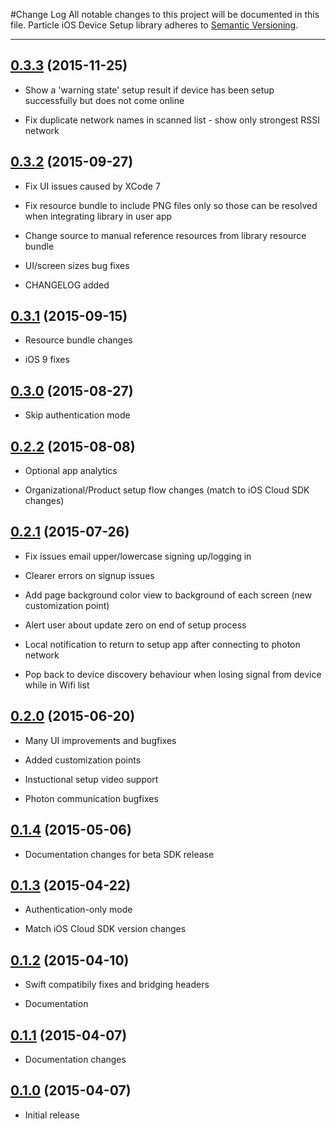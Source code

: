 #Change Log
All notable changes to this project will be documented in this file.
Particle iOS Device Setup library adheres to [Semantic Versioning](http://semver.org/).

---
## [0.3.3](https://github.com/spark/spark-setup-ios/releases/tag/0.3.3) (2015-11-25)

* Show a 'warning state' setup result if device has been setup successfully but does not come online

* Fix duplicate network names in scanned list - show only strongest RSSI network

## [0.3.2](https://github.com/spark/spark-setup-ios/releases/tag/0.3.2) (2015-09-27)

* Fix UI issues caused by XCode 7

* Fix resource bundle to include PNG files only so those can be resolved when integrating library in user app

* Change source to manual reference resources from library resource bundle

* UI/screen sizes bug fixes

* CHANGELOG added

## [0.3.1](https://github.com/spark/spark-setup-ios/releases/tag/0.3.1) (2015-09-15)

* Resource bundle changes

* iOS 9 fixes

## [0.3.0](https://github.com/spark/spark-setup-ios/releases/tag/0.3.0) (2015-08-27)

* Skip authentication mode

## [0.2.2](https://github.com/spark/spark-setup-ios/releases/tag/0.2.2) (2015-08-08)

* Optional app analytics

* Organizational/Product setup flow changes (match to iOS Cloud SDK changes)

## [0.2.1](https://github.com/spark/spark-setup-ios/releases/tag/0.2.1) (2015-07-26)

* Fix issues email upper/lowercase signing up/logging in

* Clearer errors on signup issues

* Add page background color view to background of each screen (new customization point)

* Alert user about update zero on end of setup process

* Local notification to return to setup app after connecting to photon network

* Pop back to device discovery behaviour when losing signal from device while in Wifi list

## [0.2.0](https://github.com/spark/spark-setup-ios/releases/tag/0.2.0) (2015-06-20)

* Many UI improvements and bugfixes

* Added customization points

* Instuctional setup video support

* Photon communication bugfixes

## [0.1.4](https://github.com/spark/spark-setup-ios/releases/tag/0.1.4) (2015-05-06)

* Documentation changes for beta SDK release

## [0.1.3](https://github.com/spark/spark-setup-ios/releases/tag/0.1.3) (2015-04-22)

* Authentication-only mode

* Match iOS Cloud SDK version changes

## [0.1.2](https://github.com/spark/spark-setup-ios/releases/tag/0.1.2) (2015-04-10)

* Swift compatibily fixes and bridging headers

* Documentation

## [0.1.1](https://github.com/spark/spark-setup-ios/releases/tag/0.1.1) (2015-04-07)

* Documentation changes

## [0.1.0](https://github.com/spark/spark-setup-ios/releases/tag/0.1.0) (2015-04-07)

* Initial release
